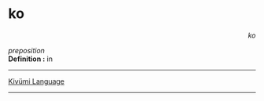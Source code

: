 
# ko

<div align="right"><i>ko</i></div>

*preposition*  
**Definition :** in  

---

[Kivümi Language](../README.md)

---
